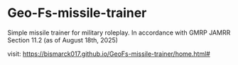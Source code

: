 # Geo-Fs-missile-trainer

Simple missile trainer for military roleplay. In accordance with GMRP JAMRR Section 11.2 (as of August 18th, 2025)

visit: https://bismarck017.github.io/GeoFs-missile-trainer/home.html#
